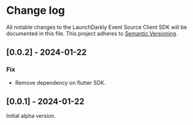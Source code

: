 # Change log

All notable changes to the LaunchDarkly Event Source Client SDK will be documented in this file. This project adheres to [Semantic Versioning](https://semver.org).

## [0.0.2] - 2024-01-22

### Fix

- Remove dependency on flutter SDK.

## [0.0.1] - 2024-01-22

Initial alpha version.
